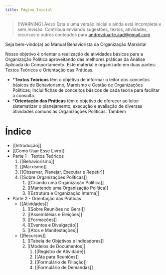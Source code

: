```yaml
---
title: Página Inicial
---
```

> [!WARNING] Aviso
> Esta é uma versão inicial e ainda está incompleta e sem revisão. Contribua enviando sugestões, textos, atividades, recursos e outros conteúdos para andreyduarte.aad@gmail.com.

Seja bem-vindo(a) ao Manual Behaviorista da Organização Marxista!

Nosso objetivo é orientar a realização de atividades básicas para a Organização Política aproveitando das melhores práticas da Análise Aplicada do Comportamento. Este material é organizado em duas partes: Textos Teóricos e Orientação das Práticas. 

* ***Textos Teóricos** têm o objetivo de informar o leitor dos conceitos básicos de Behaviorismo, Marxismo e Gestão de Organizações Políticas; Inclui fichas de conceitos básicos de cada teoria para facilitar a consulta.
* ***Orientação das Práticas** têm o objetivo de oferecer ao leitor  sistematizar o planejamento, execução e avaliação de diversas atividades comuns às Organizações Políticas. Também 

# Índice
* [[Introdução]]
* [[Como Usar Esse Livro]]
* Parte 1 - Textos Teóricos 
	1. [[Behaviorismo]]
	2. [[Marxismo]]
	3. [[Observar, Planejar, Executar e Repetir]]
	4. [[Sobre Organizações Políticas]]
		1. [[Criando uma Organização Política]]
		2. [[Mantendo uma Organização Política]]
		3. [[Estrutura e Organização Interna]]
* Parte 2 - Orientação das Práticas 
	* [[Atividades]]
		1. [[Sobre Reuniões no Geral]]
		2. [[Assembléias e Eleições]]
		3. [[Formações]]
		4. [[Eventos e Divulgação]]
		5. [[Atos e Manifestações]]
	* [[Recursos]]
		1. [[Tabela de Objetivos e Indicadores]]
		2. [[Modelos de Documentos]]
			1. [[Registro de Atividade]]
			2. [[Ata para Reuniões]]
			3. [[Formulário de Filiação]]
			4. [[Formulário de Demandas]]